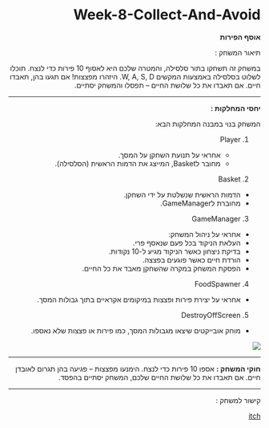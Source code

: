 <div dir="rtl">

# Week-8-Collect-And-Avoid
  
**אוסף הפירות**

תיאור המשחק :

במשחק זה תשחקו בתור סלסילה, והמטרה שלכם היא לאסוף 10 פירות כדי לנצח.
תוכלו לשלוט בסלסילה באמצעות המקשים W, A, S, D.
היזהרו מפצצות! אם תגעו בהן, תאבדו חיים. אם תאבדו את כל שלושת החיים – תפסלו והמשחק יסתיים.


---
**יחסי המחלקות :**

המשחק בנוי במבנה המחלקות הבא:


1. Player
   * אחראי על תנועת השחקן על המסך.
   * מחובר לBasket, המייצג את הדמות הראשית (הסלסילה).


2. Basket
* הדמות הראשית שנשלטת על ידי השחקן.
* מחוברת לGameManager.

3. GameManager
* אחראי על ניהול המשחק:
* העלאת הניקוד בכל פעם שנאסף פרי.
* בדיקת ניצחון כאשר הניקוד מגיע ל-10 נקודות.
* הורדת חיים כאשר פוגעים בפצצה.
* הפסקת המשחק במקרה שהשחקן מאבד את כל החיים.


4. FoodSpawner
* אחראי על יצירת פירות ופצצות במיקומים אקראיים בתוך גבולות המסך.


5. DestroyOffScreen
* מוחק אובייקטים שיצאו מגבולות המסך, כמו פירות או פצצות שלא נאספו.

![](https://github.com/Make-a-game-R-and-E/Week-8-Collect-And-Avoid/blob/main/pictures/Workflow.png)

----

**חוקי המשחק :**
אספו 10 פירות כדי לנצח.
הימנעו מפצצות – פגיעה בהן תגרום לאובדן חיים.
אם תאבדו את כל שלושת החיים שלכם, המשחק יסתיים בהפסד.

---

קישור למשחק :

[itch](https://ronylevy1.itch.io/week-8-collectavoid)



</div>